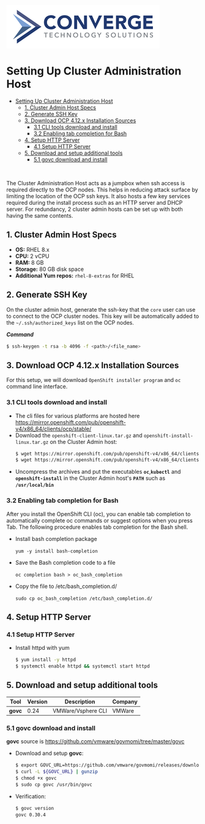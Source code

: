 ![header](../img/convergenewlogo.png)

# Setting Up Cluster Administration Host

- [Setting Up Cluster Administration Host](#setting-up-the-cluster-administration-host)
  - [1. Cluster Admin Host Specs](#1-cluster-admin-host-specs)
  - [2. Generate SSH Key](#2-generate-ssh-key)
  - [3. Download OCP 4.12.x Installation Sources](#3-download-ocp-412x-installation-sources)
    - [3.1 CLI tools download and install](#31-cli-tools-download-and-install)
    - [3.2 Enabling tab completion for Bash](#32-enabling-tab-completion-for-bash)
  - [4. Setup HTTP Server](#4-setup-http-server)
    - [4.1 Setup HTTP Server](#41-setup-http-server)
  - [5. Download and setup additional tools](#5-download-and-setup-additional-tools)
    - [5.1 govc download and install](#51-govc-download-and-install)

<br/>

The Cluster Administration Host acts as a jumpbox when ssh access is required directly to the OCP nodes. This helps in reducing attack surface by limiting the location of the OCP ssh keys. It also hosts a few key services required during the install process such as an HTTP server and DHCP server. For redundancy, 2 cluster admin hosts can be set up with both having the same contents.

## 1. Cluster Admin Host Specs

- **OS:** RHEL 8.x
- **CPU:** 2 vCPU
- **RAM:** 8 GB
- **Storage:** 80 GB disk space
- **Additional Yum repos:** `rhel-8-extras` for RHEL

## 2. Generate SSH Key

On the cluster admin host, generate the ssh-key that the `core` user can use to connect to the OCP cluster nodes. This key will be automatically added to the `~/.ssh/authorized_keys` list on the OCP nodes.

***Command***
``` bash
$ ssh-keygen -t rsa -b 4096 -f <path>/<file_name>
```

## 3. Download OCP 4.12.x Installation Sources

For this setup, we will download `OpenShift installer program` and `oc` command line interface.

### 3.1 CLI tools download and install

- The cli files for various platforms are hosted 
here 
https://mirror.openshift.com/pub/openshift-v4/x86_64/clients/ocp/stable/
- Download the `openshift-client-linux.tar.gz` and `openshift-install-linux.tar.gz` on the Cluster Admin host:
  ``` bash
  $ wget https://mirror.openshift.com/pub/openshift-v4/x86_64/clients/ocp/stable/openshift-install-linux.tar.gz
  $ wget https://mirror.openshift.com/pub/openshift-v4/x86_64/clients/ocp/stable/openshift-client-linux.tar.gz
  ```
- Uncompress the archives and put the executables **`oc`**,**`kubectl`** and **`openshift-install`** in the Cluster Admin host's **`PATH`** such as **`/usr/local/bin`**

### 3.2 Enabling tab completion for Bash

After you install the OpenShift CLI (oc), you can enable tab completion to automatically complete oc commands or suggest options when you press Tab. The following procedure enables tab completion for the Bash shell.

-  Install bash completion package
    
    `yum -y install bash-completion`

- Save the Bash completion code to a file
    
    `oc completion bash > oc_bash_completion`

- Copy the file to /etc/bash_completion.d/

    `sudo cp oc_bash_completion /etc/bash_completion.d/` 

## 4. Setup HTTP Server

### 4.1 Setup HTTP Server

- Install httpd with yum
  ``` bash
  $ yum install -y httpd
  $ systemctl enable httpd && systemctl start httpd
  ```

## 5. Download and setup additional tools

| Tool | Version | Description | Company |
|--|--|--|--|
|**govc**| 0.24 | VMWare/Vsphere CLI | VMWare |

### 5.1 govc download and install

**govc** source is https://github.com/vmware/govmomi/tree/master/govc
- Download and setup **govc**:
  ```bash
  $ export GOVC_URL=https://github.com/vmware/govmomi/releases/download/v0.30.4/govc_Linux_x86_64.tar.gz
  $ curl -L ${GOVC_URL} | gunzip
  $ chmod +x govc
  $ sudo cp govc /usr/bin/govc
  ```
- Verification:
  ``` bash
  $ govc version
  govc 0.30.4

  ```
